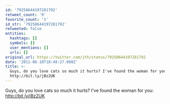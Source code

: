 ```yaml
---
id: '79258644197281792'
retweet_count: '0'
favorite_count: '1'
id_str: '79258644197281792'
retweeted: false
entities:
  hashtags: []
  symbols: []
  user_mentions: []
  urls: []
original_url: https://twitter.com/jth/status/79258644197281792
date: '2011-06-10T18:48:27.000Z'
title: >-
  Guys, do you love cats so much it hurts? I've found the woman for you:
  http://bit.ly/jBz2UK
---
```


Guys, do you love cats so much it hurts? I've found the woman for you: http://bit.ly/jBz2UK